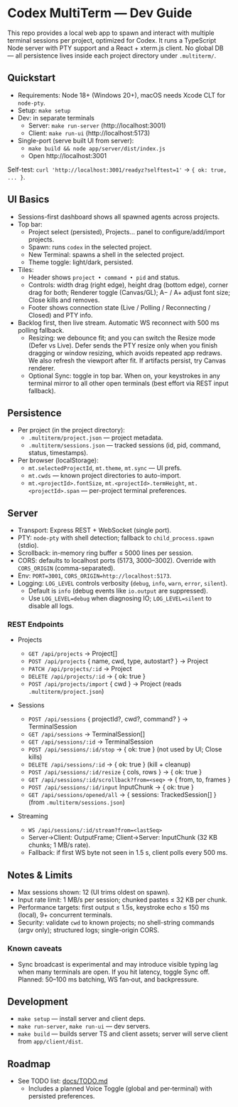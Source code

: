 # Codex MultiTerm — Dev Guide

This repo provides a local web app to spawn and interact with multiple terminal sessions per project, optimized for Codex. It runs a TypeScript Node server with PTY support and a React + xterm.js client. No global DB — all persistence lives inside each project directory under `.multiterm/`.

## Quickstart

- Requirements: Node 18+ (Windows 20+), macOS needs Xcode CLT for `node-pty`.
- Setup: `make setup`
- Dev: in separate terminals
  - Server: `make run-server` (http://localhost:3001)
  - Client: `make run-ui` (http://localhost:5173)
- Single-port (serve built UI from server):
  - `make build && node app/server/dist/index.js`
  - Open http://localhost:3001

Self-test: `curl 'http://localhost:3001/readyz?selftest=1'` → `{ ok: true, ... }`.

## UI Basics

- Sessions-first dashboard shows all spawned agents across projects.
- Top bar:
  - Project select (persisted), Projects… panel to configure/add/import projects.
  - Spawn: runs `codex` in the selected project.
  - New Terminal: spawns a shell in the selected project.
  - Theme toggle: light/dark, persisted.
- Tiles:
  - Header shows `project • command • pid` and status.
  - Controls: width drag (right edge), height drag (bottom edge), corner drag for both; Renderer toggle (Canvas/GL); A− / A+ adjust font size; Close kills and removes.
  - Footer shows connection state (Live / Polling / Reconnecting / Closed) and PTY info.
- Backlog first, then live stream. Automatic WS reconnect with 500 ms polling fallback.
  - Resizing: we debounce fit; and you can switch the Resize mode (Defer vs Live). Defer sends the PTY resize only when you finish dragging or window resizing, which avoids repeated app redraws. We also refresh the viewport after fit. If artifacts persist, try Canvas renderer.
  - Optional Sync: toggle in top bar. When on, your keystrokes in any terminal mirror to all other open terminals (best effort via REST input fallback).

## Persistence

- Per project (in the project directory):
  - `.multiterm/project.json` — project metadata.
  - `.multiterm/sessions.json` — tracked sessions (id, pid, command, status, timestamps).
- Per browser (localStorage):
  - `mt.selectedProjectId`, `mt.theme`, `mt.sync` — UI prefs.
  - `mt.cwds` — known project directories to auto-import.
  - `mt.<projectId>.fontSize`, `mt.<projectId>.termHeight`, `mt.<projectId>.span` — per-project terminal preferences.

## Server

- Transport: Express REST + WebSocket (single port).
- PTY: `node-pty` with shell detection; fallback to `child_process.spawn` (stdio).
- Scrollback: in-memory ring buffer ≤ 5000 lines per session.
- CORS: defaults to localhost ports (5173, 3000–3002). Override with `CORS_ORIGIN` (comma-separated).
- Env: `PORT=3001`, `CORS_ORIGIN=http://localhost:5173`.
- Logging: `LOG_LEVEL` controls verbosity (`debug`, `info`, `warn`, `error`, `silent`).
  - Default is `info` (debug events like `io.output` are suppressed).
  - Use `LOG_LEVEL=debug` when diagnosing IO; `LOG_LEVEL=silent` to disable all logs.

### REST Endpoints

- Projects
  - `GET /api/projects` → Project[]
  - `POST /api/projects` { name, cwd, type, autostart? } → Project
  - `PATCH /api/projects/:id` → Project
  - `DELETE /api/projects/:id` → { ok: true }
  - `POST /api/projects/import` { cwd } → Project (reads `.multiterm/project.json`)

- Sessions
  - `POST /api/sessions` { projectId?, cwd?, command? } → TerminalSession
  - `GET /api/sessions` → TerminalSession[]
  - `GET /api/sessions/:id` → TerminalSession
  - `POST /api/sessions/:id/stop` → { ok: true } (not used by UI; Close kills)
  - `DELETE /api/sessions/:id` → { ok: true } (kill + cleanup)
  - `POST /api/sessions/:id/resize` { cols, rows } → { ok: true }
  - `GET /api/sessions/:id/scrollback?from=<seq>` → { from, to, frames }
  - `POST /api/sessions/:id/input` InputChunk → { ok: true }
  - `GET /api/sessions/opened/all` → { sessions: TrackedSession[] } (from `.multiterm/sessions.json`)

- Streaming
  - `WS /api/sessions/:id/stream?from=<lastSeq>`
  - Server→Client: OutputFrame; Client→Server: InputChunk (32 KB chunks; 1 MB/s rate).
  - Fallback: if first WS byte not seen in 1.5 s, client polls every 500 ms.

## Notes & Limits

- Max sessions shown: 12 (UI trims oldest on spawn).
- Input rate limit: 1 MB/s per session; chunked pastes ≤ 32 KB per chunk.
- Performance targets: first output ≤ 1.5s, keystroke echo ≤ 150 ms (local), 9+ concurrent terminals.
- Security: validate `cwd` to known projects; no shell-string commands (argv only); structured logs; single-origin CORS.

### Known caveats

- Sync broadcast is experimental and may introduce visible typing lag when many terminals are open. If you hit latency, toggle Sync off. Planned: 50–100 ms batching, WS fan‑out, and backpressure.

## Development

- `make setup` — install server and client deps.
- `make run-server`, `make run-ui` — dev servers.
- `make build` — builds server TS and client assets; server will serve client from `app/client/dist`.

## Roadmap

- See TODO list: [docs/TODO.md](TODO.md)
  - Includes a planned Voice Toggle (global and per‑terminal) with persisted preferences.
